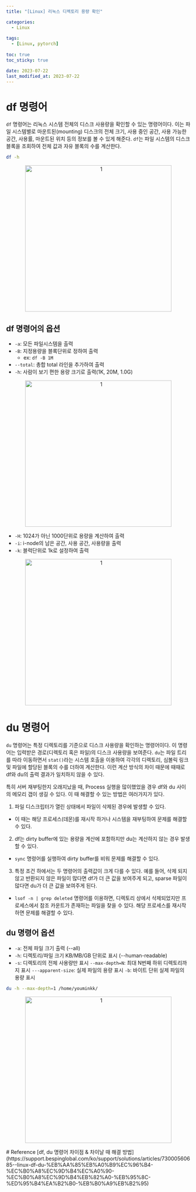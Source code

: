 ```yaml
---
title: "[Linux] 리눅스 디렉토리 용량 확인"

categories: 
  - Linux
  
tags:
  - [Linux, pytorch]
  
toc: true
toc_sticky: true

date: 2023-07-22
last_modified_at: 2023-07-22
---
```


# df 명령어
`df` 명령어는 리눅스 시스템 전체의 디스크 사용량을 확인할 수 있는 명령어이다. 이는 파일 시스템별로 마운트된(mounting) 디스크의 전체 크기, 사용 중인 공간, 사용 가능한 공간, 사용률, 마운트된 위치 등의 정보를 볼 수 있게 해준다. 
`df`는 파일 시스템의 디스크 블록을 조회하여 전체 값과 자유 블록의 수를 계산한다.

```bash
df -h
```

<p align="center">
<img width="400" alt="1" src="https://github.com/meaningful96/Model_Experiment/assets/111734605/2c29440b-8f5a-4123-a624-2143ad08dc3f">
</p>

## df 명령어의 옵션
- `-a`: 모든 파일시스템을 출력
- `-B`: 지정용량을 블록단위로 정하여 출력
  - ex: `df -B 1M`
- `--total`: 총합 total 라인을 추가하여 출력
- `-h`: 사람이 보기 편한 용량 크기로 출력(1K, 20M, 1.0G)
<p align="center">
<img width="400" alt="1" src="https://github.com/meaningful96/Model_Experiment/assets/111734605/2c29440b-8f5a-4123-a624-2143ad08dc3f">
</p>
  
- `-H`: 1024가 아닌 1000단위로 용량을 계산하여 출력
- `-i`: i-node의 남은 공간, 사용 공간, 사용량을 출력
- `-k`: 블럭단위로 1k로 설정하여 출력
<p align="center">
<img width="400" alt="1" src="https://github.com/meaningful96/Model_Experiment/assets/111734605/e79d12fa-7f0d-475b-bad3-7ad174bf1d9b">
</p>

# du 명령어
`du` 명령어는 특정 디렉토리를 기준으로 디스크 사용량을 확인하는 명령어이다. 이 명령어는 입력받은 경로(디렉토리 혹은 파일)의 디스크 사용량을 보여준다. `du`는 파일 트리를 따라 이동하면서 `stat()`라는 시스템 호출을 이용하여 각각의 디렉토리, 심볼릭 링크 및 파일에 할당된 블록의 수를 더하여 계산한다.
이런 계산 방식의 차이 때문에 때때로 df와 du의 출력 결과가 일치하지 않을 수 있다.

특히 서버 재부팅한지 오래지났을 때, Process 실행을 많이했었을 경우 df와 du 사이의 메모리 갭이 생길 수 있다. 이 때 해결할 수 있는 방법은 여러가지가 있다.
1. 파일 디스크립터가 열린 상태에서 파일이 삭제된 경우에 발생할 수 있다.
  - 이 때는 해당 프로세스(데몬)를 재시작 하거나 시스템을 재부팅하여 문제를 해결할 수 있다.
2. df는 dirty buffer에 있는 용량을 계산에 포함하지만 du는 계산하지 않는 경우 발생 할 수 있다.
  - `sync` 명령어를 실행하여 dirty buffer를 비워 문제를 해결할 수 있다.
3. 특정 조건 하에서는 두 명령어의 출력값이 크게 다를 수 있다. 예를 들어, 삭제 되지 않고 반환되지 않은 파일이 많다면 df가 더 큰 값을 보여주게 되고, sparse 파일이 많다면 du가 더 큰 값을 보여주게 된다.
  - `lsof -n | grep deleted` 명령어를 이용하면, 디렉토리 상에서 삭제되었지만 프로세스에서 참조 카운트가 존재하는 파일을 찾을 수 있다. 해당 프로세스를 재시작하면 문제를 해결할 수 있다.

## du 명령어 옵션
- `-a`: 전체 파일 크기 출력 (--all)
- `-h`: 디렉토리/파일 크기 KB/MB/GB 단위로 표시 (--human-readable)
- `-s`: 디렉토리의 전체 사용량만 표시
`--max-depth=N`: 최대 N번째 하위 디렉토리까지 표시
`---apparent-size`: 실제 파일의 용량 표시
`-b`: 바이트 단위 실제 파일의 용량 표시

```bash
du -h --max-depth=1 /home/youminkk/
```
<p align="center">
<img width="400" alt="1" src="https://github.com/meaningful96/Model_Experiment/assets/111734605/d6ecde41-c023-4ef1-8eb9-e0e90d5b244f">
</p>
# Reference
[df, du 명령어 차이점 & 차이날 때 해결 방법](https://support.bespinglobal.com/ko/support/solutions/articles/73000560685--linux-df-du-%EB%AA%85%EB%A0%B9%EC%96%B4-%EC%B0%A8%EC%9D%B4%EC%A0%90-%EC%B0%A8%EC%9D%B4%EB%82%A0-%EB%95%8C-%ED%95%B4%EA%B2%B0-%EB%B0%A9%EB%B2%95)
